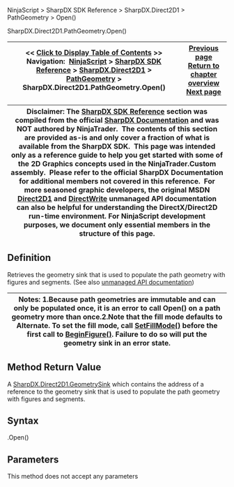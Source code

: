﻿
NinjaScript > SharpDX SDK Reference > SharpDX.Direct2D1 > PathGeometry > Open()

SharpDX.Direct2D1.PathGeometry.Open()

| << [Click to Display Table of Contents](sharpdx_direct2d1_pathgeometry_open.md) >> **Navigation:**     [NinjaScript](ninjascript-1.md) > [SharpDX SDK Reference](sharpdx_sdk_reference-1.md) > [SharpDX.Direct2D1](sharpdx_direct2d1-1.md) > [PathGeometry](sharpdx_direct2d1_pathgeometry-1.md) > SharpDX.Direct2D1.PathGeometry.Open() | [Previous page](sharpdx_direct2d1_pathgeometry_getbounds-1.md) [Return to chapter overview](sharpdx_direct2d1_pathgeometry-1.md) [Next page](sharpdx_direct2d1_pathgeometry_segmentcount-1.md) |
| --- | --- |

| Disclaimer: The [SharpDX SDK Reference](sharpdx_sdk_reference-1.md) section was compiled from the official [SharpDX Documentation](http://sharpdx.org/) and was NOT authored by NinjaTrader.  The contents of this section are provided as-is and only cover a fraction of what is available from the SharpDX SDK.  This page was intended only as a reference guide to help you get started with some of the 2D Graphics concepts used in the NinjaTrader.Custom assembly.  Please refer to the official SharpDX Documentation for additional members not covered in this reference.  For more seasoned graphic developers, the original MSDN [Direct2D1](https://msdn.microsoft.com/en-us/library/windows/desktop/dd370990.aspx) and [DirectWrite](https://msdn.microsoft.com/en-us/library/windows/desktop/dd368038.aspx) unmanaged API documentation can also be helpful for understanding the DirectX/Direct2D run-time environment. For NinjaScript development purposes, we document only essential members in the structure of this page. |
| --- |

## Definition
Retrieves the geometry sink that is used to populate the path geometry with figures and segments. 
(See also [unmanaged API documentation](http://msdn.microsoft.com/en-us/library/dd371522.aspx))
 

| Notes: 1.Because path geometries are immutable and can only be populated once, it is an error to call Open() on a path geometry more than once.2.Note that the fill mode defaults to Alternate. To set the fill mode, call [SetFillMode()](sharpdx_direct2d1_geometrysink_setfillmode-1.md) before the first call to [BeginFigure()](sharpdx_direct2d1_geometrysink_addlines-1.md). Failure to do so will put the geometry sink in an error state. |
| --- |

## Method Return Value
A [SharpDX.Direct2D1.GeometrySink](sharpdx_direct2d1_geometrysink-1.md) which contains the address of a reference to the geometry sink that is used to populate the path geometry with figures and segments.
 
## Syntax
<PathGeometry>.Open()
## Parameters
This method does not accept any parameters
